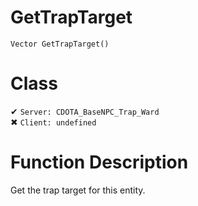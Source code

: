 # GetTrapTarget
```
Vector GetTrapTarget()
```
# Class
✔ `Server: CDOTA_BaseNPC_Trap_Ward`  
✖ `Client: undefined`  

# Function Description
Get the trap target for this entity.
